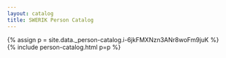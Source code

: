 ```yaml
---
layout: catalog
title: SWERIK Person Catalog
---
```

{% assign p = site.data._person-catalog.i-6jkFMXNzn3ANr8woFm9juK %}
{% include person-catalog.html p=p %}

